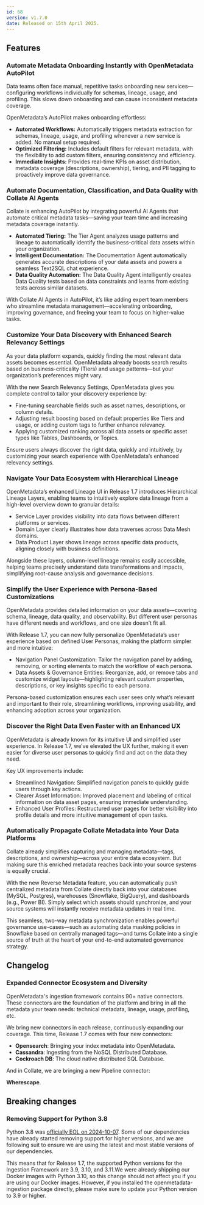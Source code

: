 ```yaml
---
id: 68
version: v1.7.0
date: Released on 15th April 2025.
---
```

## Features

### Automate Metadata Onboarding Instantly with OpenMetadata AutoPilot

Data teams often face manual, repetitive tasks onboarding new services—configuring workflows individually for schemas, lineage, usage, and profiling. This slows down onboarding and can cause inconsistent metadata coverage.



OpenMetadata’s AutoPilot makes onboarding effortless:

- **Automated Workflows:** Automatically triggers metadata extraction for schemas, lineage, usage, and profiling whenever a new service is added. No manual setup required.
- **Optimized Filtering:** Includes default filters for relevant metadata, with the flexibility to add custom filters, ensuring consistency and efficiency.
- **Immediate Insights:** Provides real-time KPIs on asset distribution, metadata coverage (descriptions, ownership), tiering, and PII tagging to proactively improve data governance.

<YouTube videoId="lo4SrBAmTZM" />

### Automate Documentation, Classification, and Data Quality with Collate AI Agents

Collate is enhancing AutoPilot by integrating powerful AI Agents that automate critical metadata tasks—saving your team time and increasing metadata coverage instantly.

- **Automated Tiering:** The Tier Agent analyzes usage patterns and lineage to automatically identify the business-critical data assets within your organization.
- **Intelligent Documentation:** The Documentation Agent automatically generates accurate descriptions of your data assets and powers a seamless Text2SQL chat experience.
- **Data Quality Automation:** The Data Quality Agent intelligently creates Data Quality tests based on data constraints and learns from existing tests across similar datasets.


With Collate AI Agents in AutoPilot, it’s like adding expert team members who streamline metadata management—accelerating onboarding, improving governance, and freeing your team to focus on higher-value tasks.

<YouTube videoId="mn4edHpHZWo" />

### Customize Your Data Discovery with Enhanced Search Relevancy Settings

As your data platform expands, quickly finding the most relevant data assets becomes essential. OpenMetadata already boosts search results based on business-criticality (Tiers) and usage patterns—but your organization’s preferences might vary.



With the new Search Relevancy Settings, OpenMetadata gives you complete control to tailor your discovery experience by:

- Fine-tuning searchable fields such as asset names, descriptions, or column details.
- Adjusting result boosting based on default properties like Tiers and usage, or adding custom tags to further enhance relevancy.
- Applying customized ranking across all data assets or specific asset types like Tables, Dashboards, or Topics.



Ensure users always discover the right data, quickly and intuitively, by customizing your search experience with OpenMetadata’s enhanced relevancy settings.

<YouTube videoId="9Uy95t11hs0" />

### Navigate Your Data Ecosystem with Hierarchical Lineage

OpenMetadata’s enhanced Lineage UI in Release 1.7 introduces Hierarchical Lineage Layers,
enabling teams to intuitively explore data lineage from a high-level overview down to granular details:

- Service Layer provides visibility into data flows between different platforms or services.
- Domain Layer clearly illustrates how data traverses across Data Mesh domains.
- Data Product Layer shows lineage across specific data products, aligning closely with business definitions.


Alongside these layers, column-level lineage remains easily accessible, helping teams precisely understand data transformations and impacts, simplifying root-cause analysis and governance decisions.

<YouTube videoId="5iiN2gtJzwo" />

### Simplify the User Experience with Persona-Based Customizations

OpenMetadata provides detailed information on your data assets—covering schema, lineage, data quality, and observability. But different user personas have different needs and workflows, and one size doesn’t fit all.

With Release 1.7, you can now fully personalize OpenMetadata’s user experience based on defined User Personas, making the platform simpler and more intuitive:

- Navigation Panel Customization: Tailor the navigation panel by adding, removing, or sorting elements to match the workflow of each persona.
- Data Assets & Governance Entities: Reorganize, add, or remove tabs and customize widget layouts—highlighting relevant custom properties, descriptions, or key insights specific to each persona.

Persona-based customization ensures each user sees only what’s relevant and important to their role, streamlining workflows, improving usability, and enhancing adoption across your organization.

<YouTube videoId="Cf-dSJLRQcc" />

### Discover the Right Data Even Faster with an Enhanced UX

OpenMetadata is already known for its intuitive UI and simplified user experience. In Release 1.7, we’ve elevated the UX further, making it even easier for diverse user personas to quickly find and act on the data they need.

Key UX improvements include:

- Streamlined Navigation: Simplified navigation panels to quickly guide users through key actions.
- Clearer Asset Information: Improved placement and labeling of critical information on data asset pages, ensuring immediate understanding.
- Enhanced User Profiles: Restructured user pages for better visibility into profile details and more intuitive management of open tasks.

<YouTube videoId="r5CMDA4Fcsw" />

### Automatically Propagate Collate Metadata into Your Data Platforms

Collate already simplifies capturing and managing metadata—tags, descriptions, and ownership—across your entire data ecosystem. But making sure this enriched metadata reaches back into your source systems is equally crucial.


With the new Reverse Metadata feature, you can automatically push centralized metadata from Collate directly back into your databases (MySQL, Postgres), warehouses (Snowflake, BigQuery), and dashboards (e.g., Power BI). Simply select which assets should synchronize, and your source systems will instantly receive metadata updates in real time.


This seamless, two-way metadata synchronization enables powerful governance use-cases—such as automating data masking policies in Snowflake based on centrally managed tags—and turns Collate into a single source of truth at the heart of your end-to-end automated governance strategy.

<YouTube videoId="3RVTwfbgvLQ" />

## Changelog

### Expanded Connector Ecosystem and Diversity

OpenMetadata's ingestion framework contains 90+ native connectors. These connectors are the foundation of the platform and bring in all the metadata your team needs: technical metadata, lineage, usage, profiling, etc.


We bring new connectors in each release, continuously expanding our coverage. This time, Release 1.7 comes with four new connectors:


- **Opensearch**: Bringing your index metadata into OpenMetadata.
- **Cassandra**: Ingesting from the NoSQL Distributed Database.
- **Cockroach DB**: The cloud native distributed SQL Database.


And in Collate, we are bringing a new Pipeline connector:



**Wherescape**.

## Breaking changes

### Removing Support for Python 3.8

Python 3.8 was [officially EOL on 2024-10-07](https://devguide.python.org/versions/). Some of our dependencies have already started removing support for higher versions, and we are following suit to ensure we are using the latest and most stable versions of our dependencies.


This means that for Release 1.7, the supported Python versions for the Ingestion Framework are 3.9, 3.10, and 3.11.We were already shipping our Docker images with Python 3.10, so this change should not affect you if you are using our Docker images. However, if you installed the openmetadata-ingestion package directly, please make sure to update your Python version to 3.9 or higher.



